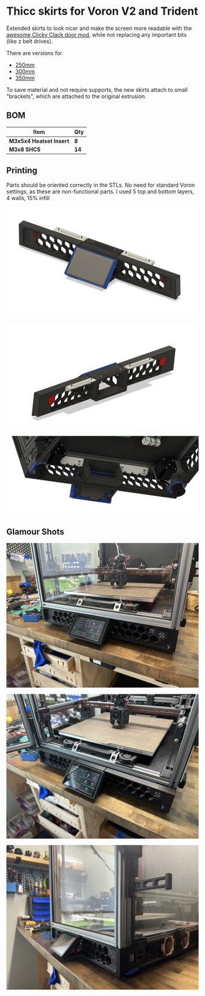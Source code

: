 # Thicc skirts for Voron V2 and Trident
Extended skirts to look nicer and make the screen more readable with the [awesome Clicky Clack door mod](https://github.com/tanaes/whopping_Voron_mods/tree/main/clickyclacky_door), while not replacing any important bits (like z belt drives).

There are versions for
- [250mm](https://github.com/therick0996/voron_mods/tree/main/thicc_skirts/250mm)
- [300mm](https://github.com/therick0996/voron_mods/tree/main/thicc_skirts/300mm)
- [350mm](https://github.com/therick0996/voron_mods/tree/main/thicc_skirts/350mm)

To save material and not require supports, the new skirts attach to small "brackets", which are attached to the original extrusion.

## BOM

| **Item**                     | **Qty**    |
| ---------------------------- | ---------- |
| **M3x5x4 Heatset Insert**    | **8**      |
| **M3x8 SHCS**                | **14**     | 

## Printing

Parts should be oriented correctly in the STLs. No need for standard Voron settings, as these are non-functional parts. I used 5 top and bottom layers, 4 walls, 15% infill

![front](./images/front.png)

![rear](./images/rear.png)

![bottom](./images/bottom.jpg)

## Glamour Shots

![door_closed](./images/door_closed.JPG)

![open](./images/door_open.JPG)

![side_view](./images/side_view.JPG)
